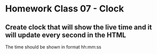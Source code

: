 # Homework Class 07 - Clock

## Create clock that will show the live time and it will update every second in the HTML

The time should be shown in format hh:mm:ss

